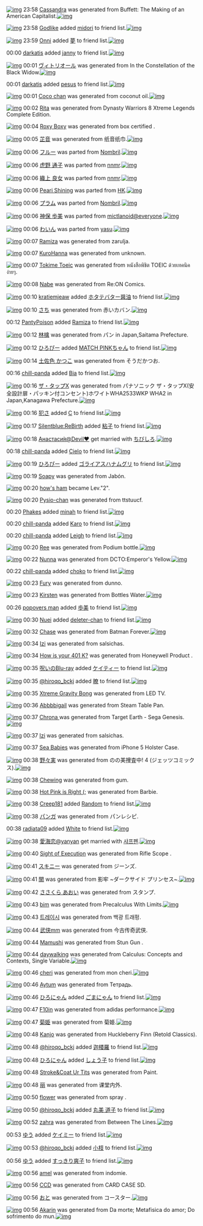 [![img](http://www.deviantsart.com/1h77nno.png)](http://www.barcodekanojo.com/kanojo/2921901/Cassandra) 23:58 [Cassandra](http://www.barcodekanojo.com/kanojo/2921901/Cassandra) was generated from Buffett: The Making of an American Capitalist.[![img](http://www.deviantsart.com/18ffbmn.jpeg)](http://www.barcodekanojo.com/product_images/barcode/5563888/1399561039/50x50xBuffett,P3A,P20The,P20Making,P20of,P20an,P20American,P20Capitalist.jpg,qw=88,ah=88.pagespeed.ic.VvfM8tCSp0.jpg) 

[![img](http://www.deviantsart.com/2bu1fn4.jpeg)](http://www.barcodekanojo.com/user/454414/Godlike) 23:58 [Godlike](http://www.barcodekanojo.com/user/454414/Godlike) added [midori](http://www.barcodekanojo.com/kanojo/2584450/midori) to friend list.[![img](http://www.deviantsart.com/2bdqfcs.png)](http://www.barcodekanojo.com/kanojo/2584450/midori) 

[![img](http://www.deviantsart.com/b16p9g.jpeg)](http://www.barcodekanojo.com/user/452738/Onni) 23:59 [Onni](http://www.barcodekanojo.com/user/452738/Onni) added [夢](http://www.barcodekanojo.com/kanojo/1644043/%E5%A4%A2) to friend list.[![img](http://www.deviantsart.com/2bv2qjt.png)](http://www.barcodekanojo.com/kanojo/1644043/%E5%A4%A2) 

00:00 [darkatis](http://www.barcodekanojo.com/user/454579/darkatis) added [janny](http://www.barcodekanojo.com/kanojo/2156712/janny) to friend list.[![img](http://www.deviantsart.com/2m64bcr.png)](http://www.barcodekanojo.com/kanojo/2156712/janny) 

[![img](http://www.deviantsart.com/2n42u66.png)](http://www.barcodekanojo.com/kanojo/2921902/%E3%83%B4%E3%82%A3%E3%83%88%E3%83%AA%E3%82%AA%E3%83%BC%E3%83%AB) 00:01 [ヴィトリオール](http://www.barcodekanojo.com/kanojo/2921902/%E3%83%B4%E3%82%A3%E3%83%88%E3%83%AA%E3%82%AA%E3%83%BC%E3%83%AB) was generated from In the Constellation of the Black Widow.[![img](http://www.deviantsart.com/herrm9.jpeg)](http://www.barcodekanojo.com/product_images/barcode/5563892/1399561234/50x50xIn,P20the,P20Constellation,P20of,P20the,P20Black,P20Widow.jpg,qw=88,ah=88.pagespeed.ic.zw4eJvyyBq.jpg) 

00:01 [darkatis](http://www.barcodekanojo.com/user/454579/darkatis) added [pesus](http://www.barcodekanojo.com/kanojo/2768761/pesus) to friend list.[![img](http://www.deviantsart.com/3461l86.png)](http://www.barcodekanojo.com/kanojo/2768761/pesus) 

[![img](http://www.deviantsart.com/27ud82b.png)](http://www.barcodekanojo.com/kanojo/2921903/Coco%20chan) 00:01 [Coco chan](http://www.barcodekanojo.com/kanojo/2921903/Coco%20chan) was generated from coconut oil.[![img](http://www.deviantsart.com/26hm1ep.jpeg)](http://www.barcodekanojo.com/product_images/barcode/5563894/1399561258/50x50xcoconut,P20oil.jpg,qw=88,ah=88.pagespeed.ic.dWFDw-f9HE.jpg) 

[![img](http://www.deviantsart.com/1ifmjan.png)](http://www.barcodekanojo.com/kanojo/2921904/Rita) 00:02 [Rita](http://www.barcodekanojo.com/kanojo/2921904/Rita) was generated from Dynasty Warriors 8 Xtreme Legends Complete Edition.

[![img](http://www.deviantsart.com/25jt062.png)](http://www.barcodekanojo.com/kanojo/2921905/Roxy%20Boxy) 00:04 [Roxy Boxy](http://www.barcodekanojo.com/kanojo/2921905/Roxy%20Boxy) was generated from box certified .

[![img](http://www.deviantsart.com/3207gk7.png)](http://www.barcodekanojo.com/kanojo/2921906/%E8%8A%B7%E9%9F%B3) 00:05 [芷音](http://www.barcodekanojo.com/kanojo/2921906/%E8%8A%B7%E9%9F%B3) was generated from 纸音纸巾.[![img](http://www.deviantsart.com/tmd0tl.jpeg)](http://www.barcodekanojo.com/product_images/barcode/5563897/1399561456/50x50x,PE7,PBA,PB8,PE9,P9F,PB3,PE7,PBA,PB8,PE5,PB7,PBE.jpg,qw=88,ah=88.pagespeed.ic.q2J7CRejgz.jpg) 

[![img](http://www.deviantsart.com/6h81od.png)](http://www.barcodekanojo.com/kanojo/336042/%E3%83%95%E3%83%AB%E3%83%BC) 00:06 [フルー](http://www.barcodekanojo.com/kanojo/336042/%E3%83%95%E3%83%AB%E3%83%BC) was parted from [Nombril](http://www.barcodekanojo.com/kanojo/336042/%E3%83%95%E3%83%AB%E3%83%BC).[![img](http://www.deviantsart.com/mruj81.jpeg)](http://www.barcodekanojo.com/user/256964/Nombril) 

[![img](http://www.deviantsart.com/1r2e01d.png)](http://www.barcodekanojo.com/kanojo/2137862/%E8%99%8E%E9%87%8E%20%E9%80%9A%E5%AD%90) 00:06 [虎野 通子](http://www.barcodekanojo.com/kanojo/2137862/%E8%99%8E%E9%87%8E%20%E9%80%9A%E5%AD%90) was parted from [nnmr](http://www.barcodekanojo.com/kanojo/2137862/%E8%99%8E%E9%87%8E%20%E9%80%9A%E5%AD%90).[![img](http://www.deviantsart.com/26goh00.jpeg)](http://www.barcodekanojo.com/user/30450/nnmr) 

[![img](http://www.deviantsart.com/jp0eps.png)](http://www.barcodekanojo.com/kanojo/2333058/%E7%B9%94%E4%B8%8A%20%E8%89%AF%E5%A5%B3) 00:06 [織上 良女](http://www.barcodekanojo.com/kanojo/2333058/%E7%B9%94%E4%B8%8A%20%E8%89%AF%E5%A5%B3) was parted from [nnmr](http://www.barcodekanojo.com/kanojo/2333058/%E7%B9%94%E4%B8%8A%20%E8%89%AF%E5%A5%B3).[![img](http://www.deviantsart.com/26goh00.jpeg)](http://www.barcodekanojo.com/user/30450/nnmr) 

[![img](http://www.deviantsart.com/2l887le.png)](http://www.barcodekanojo.com/kanojo/2830947/Peari%20Shining) 00:06 [Peari Shining](http://www.barcodekanojo.com/kanojo/2830947/Peari%20Shining) was parted from [HK](http://www.barcodekanojo.com/kanojo/2830947/Peari%20Shining).[![img](http://www.deviantsart.com/2ppftf0.jpeg)](http://www.barcodekanojo.com/user/245826/HK) 

[![img](http://www.deviantsart.com/cj9v29.png)](http://www.barcodekanojo.com/kanojo/2845785/%E3%83%97%E3%83%A9%E3%83%A0) 00:06 [プラム](http://www.barcodekanojo.com/kanojo/2845785/%E3%83%97%E3%83%A9%E3%83%A0) was parted from [Nombril](http://www.barcodekanojo.com/kanojo/2845785/%E3%83%97%E3%83%A9%E3%83%A0).[![img](http://www.deviantsart.com/mruj81.jpeg)](http://www.barcodekanojo.com/user/256964/Nombril) 

[![img](http://www.deviantsart.com/ob7c4o.png)](http://www.barcodekanojo.com/kanojo/868545/%E7%A5%9E%E4%BF%9D%20%E6%AD%A9%E7%BE%8E) 00:06 [神保 歩美](http://www.barcodekanojo.com/kanojo/868545/%E7%A5%9E%E4%BF%9D%20%E6%AD%A9%E7%BE%8E) was parted from [mictlanoid@everyone](http://www.barcodekanojo.com/kanojo/868545/%E7%A5%9E%E4%BF%9D%20%E6%AD%A9%E7%BE%8E).[![img](http://www.deviantsart.com/8pqk27.jpeg)](http://www.barcodekanojo.com/user/244943/mictlanoid%40everyone) 

[![img](http://www.deviantsart.com/ectn6i.png)](http://www.barcodekanojo.com/kanojo/2882951/%E3%82%8F%E3%81%84%E3%82%93) 00:06 [わいん](http://www.barcodekanojo.com/kanojo/2882951/%E3%82%8F%E3%81%84%E3%82%93) was parted from [yasu](http://www.barcodekanojo.com/kanojo/2882951/%E3%82%8F%E3%81%84%E3%82%93).[![img](http://www.deviantsart.com/3ug26ip.jpeg)](http://www.barcodekanojo.com/user/270936/yasu) 

[![img](http://www.deviantsart.com/3h4ht68.png)](http://www.barcodekanojo.com/kanojo/2921907/Ramiza) 00:07 [Ramiza](http://www.barcodekanojo.com/kanojo/2921907/Ramiza) was generated from zarulja.

[![img](http://www.deviantsart.com/2m4uepu.png)](http://www.barcodekanojo.com/kanojo/2921908/KuroHanna) 00:07 [KuroHanna](http://www.barcodekanojo.com/kanojo/2921908/KuroHanna) was generated from unknown.

[![img](http://www.deviantsart.com/n6h865.png)](http://www.barcodekanojo.com/kanojo/2921909/Tokime%20Toeic) 00:07 [Tokime Toeic](http://www.barcodekanojo.com/kanojo/2921909/Tokime%20Toeic) was generated from หนังสือพิชิต​ TOEIC​ ด้วยเทคนิคง่ายๆ.

[![img](http://www.deviantsart.com/2c1969k.png)](http://www.barcodekanojo.com/kanojo/2921910/Nabe) 00:08 [Nabe](http://www.barcodekanojo.com/kanojo/2921910/Nabe) was generated from Re:ON Comics.

[![img](http://www.deviantsart.com/2kipivf.jpeg)](http://www.barcodekanojo.com/user/373177/kratiemjeaw) 00:10 [kratiemjeaw](http://www.barcodekanojo.com/user/373177/kratiemjeaw) added [ホタテバター醤油](http://www.barcodekanojo.com/kanojo/2837262/%E3%83%9B%E3%82%BF%E3%83%86%E3%83%90%E3%82%BF%E3%83%BC%E9%86%A4%E6%B2%B9) to friend list.[![img](http://www.deviantsart.com/ruah2t.png)](http://www.barcodekanojo.com/kanojo/2837262/%E3%83%9B%E3%82%BF%E3%83%86%E3%83%90%E3%82%BF%E3%83%BC%E9%86%A4%E6%B2%B9) 

[![img](http://www.deviantsart.com/3lnqf0d.png)](http://www.barcodekanojo.com/kanojo/2921911/%E3%81%95%E3%81%A1) 00:10 [さち](http://www.barcodekanojo.com/kanojo/2921911/%E3%81%95%E3%81%A1) was generated from 赤いカバン.[![img](http://www.deviantsart.com/3vaak2f.jpeg)](http://www.barcodekanojo.com/product_images/barcode/5563903/1399561786/50x50x,PE8,PB5,PA4,PE3,P81,P84,PE3,P82,PAB,PE3,P83,P90,PE3,P83,PB3.jpg,qw=88,ah=88.pagespeed.ic.wClhPicse0.jpg) 

00:12 [PantyPoison](http://www.barcodekanojo.com/user/454436/PantyPoison) added [Ramiza](http://www.barcodekanojo.com/kanojo/2921907/Ramiza) to friend list.[![img](http://www.deviantsart.com/3h4ht68.png)](http://www.barcodekanojo.com/kanojo/2921907/Ramiza) 

[![img](http://www.deviantsart.com/flt7pu.png)](http://www.barcodekanojo.com/kanojo/2921912/%E6%9E%97%E6%AA%8E) 00:12 [林檎](http://www.barcodekanojo.com/kanojo/2921912/%E6%9E%97%E6%AA%8E) was generated from パン in Japan,Saitama Prefecture.

[![img](http://www.deviantsart.com/2hj30i7.jpeg)](http://www.barcodekanojo.com/user/367198/%E3%81%B2%E3%82%8D%E3%81%B4%E3%83%BC) 00:12 [ひろぴー](http://www.barcodekanojo.com/user/367198/%E3%81%B2%E3%82%8D%E3%81%B4%E3%83%BC) added [MATCH PINKちゃん](http://www.barcodekanojo.com/kanojo/2851928/MATCH%20PINK%E3%81%A1%E3%82%83%E3%82%93) to friend list.[![img](http://www.deviantsart.com/3gkrv72.png)](http://www.barcodekanojo.com/kanojo/2851928/MATCH%20PINK%E3%81%A1%E3%82%83%E3%82%93) 

[![img](http://www.deviantsart.com/mlb2h7.png)](http://www.barcodekanojo.com/kanojo/2921913/%E5%9C%9F%E4%BD%90%E8%89%B2%20%E3%81%8B%E3%81%A4%E3%81%93) 00:14 [土佐色 かつこ](http://www.barcodekanojo.com/kanojo/2921913/%E5%9C%9F%E4%BD%90%E8%89%B2%20%E3%81%8B%E3%81%A4%E3%81%93) was generated from そうだかつお.

00:16 [chill-panda](http://www.barcodekanojo.com/user/446735/chill-panda) added [Bia](http://www.barcodekanojo.com/kanojo/2417157/Bia) to friend list.[![img](http://www.deviantsart.com/3i7nog2.png)](http://www.barcodekanojo.com/kanojo/2417157/Bia) 

[![img](http://www.deviantsart.com/uvqe80.png)](http://www.barcodekanojo.com/kanojo/2921914/%E3%82%B6%E3%83%BB%E3%82%BF%E3%83%83%E3%83%97X) 00:16 [ザ・タップX](http://www.barcodekanojo.com/kanojo/2921914/%E3%82%B6%E3%83%BB%E3%82%BF%E3%83%83%E3%83%97X) was generated from パナソニック ザ・タップX(安全設計扉・パッキン付コンセント)ホワイトWHA2533WKP WHA2 in Japan,Kanagawa Prefecture.[![img](http://www.deviantsart.com/2vl7cv3.jpeg)](http://www.barcodekanojo.com/product_images/barcode/5563909/1399562123/50x50x,PE3,P83,P91,PE3,P83,P8A,PE3,P82,PBD,PE3,P83,P8B,PE3,P83,P83,PE3,P82,PAF,P20,PE3,P82,PB6,PE3,P83,PBB,PE3,P82,PBF,PE3,P83,P83,PE3,P83,P97X,P28,PE5,PAE,P89,PE5,P85,PA8,PE8,PA8,PAD,PE8,PA8,P88,PE6,P89,P89,PE3,P83,PBB,PE3,P83,P91,PE3,P83,P83,PE3,P82,PAD,PE3,P83,PB3,PE4,PBB,P98,PE3,P82,PB3,PE3,P83,PB3,PE3,P82,PBB,PE3,P83,PB3,PE3,P83,P88,P29,PE3,P83,P9B,PE3,P83,PAF,PE3,P82,PA4,PE3,P83,P88WHA2533WKP,P20WHA2.jpg,qw=88,ah=88.pagespeed.ic.CDK-7Dhadr.jpg) 

[![img](http://www.deviantsart.com/a6t8lm.jpeg)](http://www.barcodekanojo.com/user/445543/%E7%8A%AF%E3%81%95) 00:16 [犯さ](http://www.barcodekanojo.com/user/445543/%E7%8A%AF%E3%81%95) added [C](http://www.barcodekanojo.com/kanojo/2654625/C) to friend list.[![img](http://www.deviantsart.com/2h6vgdo.png)](http://www.barcodekanojo.com/kanojo/2654625/C) 

[![img](http://www.deviantsart.com/1ts2vkn.jpeg)](http://www.barcodekanojo.com/user/235162/Silentblue%3AReBirth) 00:17 [Silentblue:ReBirth](http://www.barcodekanojo.com/user/235162/Silentblue%3AReBirth) added [粘子](http://www.barcodekanojo.com/kanojo/807792/%E7%B2%98%E5%AD%90) to friend list.[![img](http://www.deviantsart.com/1bv9t8q.png)](http://www.barcodekanojo.com/kanojo/807792/%E7%B2%98%E5%AD%90) 

[![img](http://www.deviantsart.com/1lhl5tk.jpeg)](http://www.barcodekanojo.com/user/272855/%D0%90%D0%BD%D0%B0%D1%81%D1%82%D0%B0%D1%81%D0%B8%CC%81%D1%8F%40Devil%E2%99%A5) 00:18 [Анастаси́я@Devil♥](http://www.barcodekanojo.com/user/272855/%D0%90%D0%BD%D0%B0%D1%81%D1%82%D0%B0%D1%81%D0%B8%CC%81%D1%8F%40Devil%E2%99%A5) get married with [ちびしろ](http://www.barcodekanojo.com/kanojo/478032/%E3%81%A1%E3%81%B3%E3%81%97%E3%82%8D).[![img](http://www.deviantsart.com/13bqof2.png)](http://www.barcodekanojo.com/kanojo/478032/%E3%81%A1%E3%81%B3%E3%81%97%E3%82%8D) 

00:18 [chill-panda](http://www.barcodekanojo.com/user/446735/chill-panda) added [Cielo](http://www.barcodekanojo.com/kanojo/589507/Cielo) to friend list.[![img](http://www.deviantsart.com/vue3ba.png)](http://www.barcodekanojo.com/kanojo/589507/Cielo) 

[![img](http://www.deviantsart.com/2hj30i7.jpeg)](http://www.barcodekanojo.com/user/367198/%E3%81%B2%E3%82%8D%E3%81%B4%E3%83%BC) 00:19 [ひろぴー](http://www.barcodekanojo.com/user/367198/%E3%81%B2%E3%82%8D%E3%81%B4%E3%83%BC) added [ゴライアスハナムグリ](http://www.barcodekanojo.com/kanojo/2821100/%E3%82%B4%E3%83%A9%E3%82%A4%E3%82%A2%E3%82%B9%E3%83%8F%E3%83%8A%E3%83%A0%E3%82%B0%E3%83%AA) to friend list.[![img](http://www.deviantsart.com/188m0ne.png)](http://www.barcodekanojo.com/kanojo/2821100/%E3%82%B4%E3%83%A9%E3%82%A4%E3%82%A2%E3%82%B9%E3%83%8F%E3%83%8A%E3%83%A0%E3%82%B0%E3%83%AA) 

[![img](http://www.deviantsart.com/1rpcd39.png)](http://www.barcodekanojo.com/kanojo/2921915/Soapy) 00:19 [Soapy](http://www.barcodekanojo.com/kanojo/2921915/Soapy) was generated from Jabón.

[![img](http://www.deviantsart.com/3v7ba8.jpeg)](http://www.barcodekanojo.com/user/453556/how%27s%20ham) 00:20 [how's ham](http://www.barcodekanojo.com/user/453556/how%27s%20ham) became Lev."2".

[![img](http://www.deviantsart.com/sigp8d.png)](http://www.barcodekanojo.com/kanojo/2921916/Pysio-chan) 00:20 [Pysio-chan](http://www.barcodekanojo.com/kanojo/2921916/Pysio-chan) was generated from ttstuucf.

00:20 [Phakes](http://www.barcodekanojo.com/user/454690/Phakes) added [minah](http://www.barcodekanojo.com/kanojo/2742159/minah) to friend list.[![img](http://www.deviantsart.com/2rncvfg.png)](http://www.barcodekanojo.com/kanojo/2742159/minah) 

00:20 [chill-panda](http://www.barcodekanojo.com/user/446735/chill-panda) added [Karo](http://www.barcodekanojo.com/kanojo/2910059/Karo) to friend list.[![img](http://www.deviantsart.com/tgj5kd.png)](http://www.barcodekanojo.com/kanojo/2910059/Karo) 

00:20 [chill-panda](http://www.barcodekanojo.com/user/446735/chill-panda) added [Leigh](http://www.barcodekanojo.com/kanojo/2730469/Leigh) to friend list.[![img](http://www.deviantsart.com/2n9n2i.png)](http://www.barcodekanojo.com/kanojo/2730469/Leigh) 

[![img](http://www.deviantsart.com/175l7ih.png)](http://www.barcodekanojo.com/kanojo/2921917/Ree) 00:20 [Ree](http://www.barcodekanojo.com/kanojo/2921917/Ree) was generated from Podium bottle.[![img](http://www.deviantsart.com/2cj9m27.jpeg)](http://www.barcodekanojo.com/product_images/barcode/5563918/1399562457/Podium%20bottle.jpg) 

[![img](http://www.deviantsart.com/1ohrg7j.png)](http://www.barcodekanojo.com/kanojo/2921918/Nunna) 00:22 [Nunna](http://www.barcodekanojo.com/kanojo/2921918/Nunna) was generated from DCTO:Emperor's Yellow.[![img](http://www.deviantsart.com/14u6hfq.jpeg)](http://www.barcodekanojo.com/product_images/barcode/5563919/1399562479/50x50xDCTO,P3AEmperor,P27s,P20Yellow.jpg,qw=88,ah=88.pagespeed.ic.T7FoeoX13j.jpg) 

00:22 [chill-panda](http://www.barcodekanojo.com/user/446735/chill-panda) added [choko](http://www.barcodekanojo.com/kanojo/2778887/choko) to friend list.[![img](http://www.deviantsart.com/1c1vfin.png)](http://www.barcodekanojo.com/kanojo/2778887/choko) 

[![img](http://www.deviantsart.com/21fkddt.png)](http://www.barcodekanojo.com/kanojo/2921919/Fury) 00:23 [Fury](http://www.barcodekanojo.com/kanojo/2921919/Fury) was generated from dunno.

[![img](http://www.deviantsart.com/1tuuavv.png)](http://www.barcodekanojo.com/kanojo/2921920/Kirsten) 00:23 [Kirsten](http://www.barcodekanojo.com/kanojo/2921920/Kirsten) was generated from Bottles Water.[![img](http://www.deviantsart.com/3j99ok4.jpeg)](http://www.barcodekanojo.com/product_images/barcode/5539377/1399562578/50x50xBottles,P20Water.jpg,qw=88,ah=88.pagespeed.ic.3aE1flbSHb.jpg) 

00:26 [popovers man](http://www.barcodekanojo.com/user/454460/popovers%20man) added [歩美](http://www.barcodekanojo.com/kanojo/2805827/%E6%AD%A9%E7%BE%8E) to friend list.[![img](http://www.deviantsart.com/krt28o.png)](http://www.barcodekanojo.com/kanojo/2805827/%E6%AD%A9%E7%BE%8E) 

[![img](http://www.deviantsart.com/2025j3r.jpeg)](http://www.barcodekanojo.com/user/454313/Nuei) 00:30 [Nuei](http://www.barcodekanojo.com/user/454313/Nuei) added [deleter-chan](http://www.barcodekanojo.com/kanojo/2921666/deleter-chan) to friend list.[![img](http://www.deviantsart.com/2igqsrg.png)](http://www.barcodekanojo.com/kanojo/2921666/deleter-chan) 

[![img](http://www.deviantsart.com/3puftcs.png)](http://www.barcodekanojo.com/kanojo/2921921/Chase) 00:32 [Chase](http://www.barcodekanojo.com/kanojo/2921921/Chase) was generated from Batman Forever.[![img](http://www.deviantsart.com/21bhodf.jpeg)](http://www.barcodekanojo.com/product_images/barcode/5563924/1399563103/Batman%20Forever.jpg) 

[![img](http://www.deviantsart.com/1v1mer6.png)](http://www.barcodekanojo.com/kanojo/2921922/Izi) 00:34 [Izi](http://www.barcodekanojo.com/kanojo/2921922/Izi) was generated from salsichas.

[![img](http://www.deviantsart.com/16e0cu2.png)](http://www.barcodekanojo.com/kanojo/2921923/How%20is%20your%20401%20K%3F) 00:34 [How is your 401 K?](http://www.barcodekanojo.com/kanojo/2921923/How%20is%20your%20401%20K%3F) was generated from Honeywell Product .

[![img](http://www.deviantsart.com/p8avmd.jpeg)](http://www.barcodekanojo.com/user/243256/%E5%91%AA%E3%81%84%E3%81%AEBlu-ray) 00:35 [呪いのBlu-ray](http://www.barcodekanojo.com/user/243256/%E5%91%AA%E3%81%84%E3%81%AEBlu-ray) added [ケイティー](http://www.barcodekanojo.com/kanojo/2726814/%E3%82%B1%E3%82%A4%E3%83%86%E3%82%A3%E3%83%BC) to friend list.[![img](http://www.deviantsart.com/91lmc3.png)](http://www.barcodekanojo.com/kanojo/2726814/%E3%82%B1%E3%82%A4%E3%83%86%E3%82%A3%E3%83%BC) 

[![img](http://www.deviantsart.com/14h9ogk.jpeg)](http://www.barcodekanojo.com/user/14376/%40hiroqo_bckj) 00:35 [@hiroqo_bckj](http://www.barcodekanojo.com/user/14376/%40hiroqo_bckj) added [暸](http://www.barcodekanojo.com/kanojo/306314/%E6%9A%B8) to friend list.[![img](http://www.deviantsart.com/1ihk6je.png)](http://www.barcodekanojo.com/kanojo/306314/%E6%9A%B8) 

[![img](http://www.deviantsart.com/8qn0j6.png)](http://www.barcodekanojo.com/kanojo/2921924/Xtreme%20Gravity%20Bong) 00:35 [Xtreme Gravity Bong](http://www.barcodekanojo.com/kanojo/2921924/Xtreme%20Gravity%20Bong) was generated from LED TV.

[![img](http://www.deviantsart.com/2883og3.png)](http://www.barcodekanojo.com/kanojo/2921925/Abbbbigail) 00:36 [Abbbbigail](http://www.barcodekanojo.com/kanojo/2921925/Abbbbigail) was generated from Steam Table Pan.

[![img](http://www.deviantsart.com/3hc4io9.png)](http://www.barcodekanojo.com/kanojo/2921926/Chrona%20) 00:37 [Chrona ](http://www.barcodekanojo.com/kanojo/2921926/Chrona%20) was generated from Target Earth - Sega Genesis.[![img](http://www.deviantsart.com/8b688c.jpeg)](http://www.barcodekanojo.com/product_images/barcode/5563931/1399563384/50x50xTarget,P20Earth,P20-,P20Sega,P20Genesis.jpg,qw=88,ah=88.pagespeed.ic.HK86uavM8E.jpg) 

[![img](http://www.deviantsart.com/2avti4r.png)](http://www.barcodekanojo.com/kanojo/2921927/Izi) 00:37 [Izi](http://www.barcodekanojo.com/kanojo/2921927/Izi) was generated from salsichas.

[![img](http://www.deviantsart.com/2jiva5p.png)](http://www.barcodekanojo.com/kanojo/2921928/Sea%20Babies) 00:37 [Sea Babies](http://www.barcodekanojo.com/kanojo/2921928/Sea%20Babies) was generated from iPhone 5 Holster Case.

[![img](http://www.deviantsart.com/1kvil99.png)](http://www.barcodekanojo.com/kanojo/2921929/%E9%87%8E%E3%80%85%E5%AE%9F) 00:38 [野々実](http://www.barcodekanojo.com/kanojo/2921929/%E9%87%8E%E3%80%85%E5%AE%9F) was generated from のの美捜査中! 4 (ジェッツコミックス).[![img](http://www.deviantsart.com/363ftv.jpeg)](http://www.barcodekanojo.com/product_images/barcode/5563934/1399563428/%E3%81%AE%E3%81%AE%E7%BE%8E%E6%8D%9C%E6%9F%BB%E4%B8%AD%21%204%20%28%E3%82%B8%E3%82%A7%E3%83%83%E3%83%84%E3%82%B3%E3%83%9F%E3%83%83%E3%82%AF%E3%82%B9%29.jpg) 

[![img](http://www.deviantsart.com/9bqf3b.png)](http://www.barcodekanojo.com/kanojo/2921930/Chewing) 00:38 [Chewing](http://www.barcodekanojo.com/kanojo/2921930/Chewing) was generated from gum.

[![img](http://www.deviantsart.com/3nfma5q.png)](http://www.barcodekanojo.com/kanojo/2921931/Hot%20Pink%20is%20Right%20%28%3B) 00:38 [Hot Pink is Right (;](http://www.barcodekanojo.com/kanojo/2921931/Hot%20Pink%20is%20Right%20%28%3B) was generated from Barbie.

[![img](http://www.deviantsart.com/331ge8l.jpeg)](http://www.barcodekanojo.com/user/454692/Creep181) 00:38 [Creep181](http://www.barcodekanojo.com/user/454692/Creep181) added [Random](http://www.barcodekanojo.com/kanojo/2584767/Random) to friend list.[![img](http://www.deviantsart.com/2d7gjag.png)](http://www.barcodekanojo.com/kanojo/2584767/Random) 

[![img](http://www.deviantsart.com/ra2bn0.png)](http://www.barcodekanojo.com/kanojo/2921932/%E3%83%91%E3%83%B3%E3%82%AC) 00:38 [パンガ](http://www.barcodekanojo.com/kanojo/2921932/%E3%83%91%E3%83%B3%E3%82%AC) was generated from パンレシピ.

00:38 [radiata09](http://www.barcodekanojo.com/user/454693/radiata09) added [White](http://www.barcodekanojo.com/kanojo/1806215/White) to friend list.[![img](http://www.deviantsart.com/6hvun2.png)](http://www.barcodekanojo.com/kanojo/1806215/White) 

[![img](http://www.deviantsart.com/5sphoj.jpeg)](http://www.barcodekanojo.com/user/400871/%E6%84%9B%E6%B5%B7%E6%81%8B%40yanyan) 00:38 [愛海恋@yanyan](http://www.barcodekanojo.com/user/400871/%E6%84%9B%E6%B5%B7%E6%81%8B%40yanyan) get married with [샤프펜](http://www.barcodekanojo.com/kanojo/2572155/%EC%83%A4%ED%94%84%ED%8E%9C).[![img](http://www.deviantsart.com/3ttsaeg.png)](http://www.barcodekanojo.com/kanojo/2572155/%EC%83%A4%ED%94%84%ED%8E%9C) 

[![img](http://www.deviantsart.com/8bu641.png)](http://www.barcodekanojo.com/kanojo/2921933/Sight%20of%20Execution) 00:40 [Sight of Execution](http://www.barcodekanojo.com/kanojo/2921933/Sight%20of%20Execution) was generated from Rifle Scope .

[![img](http://www.deviantsart.com/1s5qv99.png)](http://www.barcodekanojo.com/kanojo/2921934/%E3%82%B9%E3%82%AD%E3%83%8B%E3%83%BC) 00:41 [スキニー](http://www.barcodekanojo.com/kanojo/2921934/%E3%82%B9%E3%82%AD%E3%83%8B%E3%83%BC) was generated from ジーンズ.

[![img](http://www.deviantsart.com/j4de54.png)](http://www.barcodekanojo.com/kanojo/2921935/%E9%97%87) 00:41 [闇](http://www.barcodekanojo.com/kanojo/2921935/%E9%97%87) was generated from 影牢 ~ダークサイド プリンセス~.[![img](http://www.deviantsart.com/3r7nd5p.jpeg)](http://www.barcodekanojo.com/product_images/barcode/5563942/1399563628/50x50x,PE5,PBD,PB1,PE7,P89,PA2,P20,7E,PE3,P83,P80,PE3,P83,PBC,PE3,P82,PAF,PE3,P82,PB5,PE3,P82,PA4,PE3,P83,P89,P20,PE3,P83,P97,PE3,P83,PAA,PE3,P83,PB3,PE3,P82,PBB,PE3,P82,PB9,7E.jpg,qw=88,ah=88.pagespeed.ic.eGV1hY5u20.jpg) 

[![img](http://www.deviantsart.com/2d90f6l.png)](http://www.barcodekanojo.com/kanojo/2921936/%E3%81%95%E3%81%95%E3%81%8F%E3%82%89%20%E3%81%82%E3%81%8A%E3%81%84) 00:42 [ささくら あおい](http://www.barcodekanojo.com/kanojo/2921936/%E3%81%95%E3%81%95%E3%81%8F%E3%82%89%20%E3%81%82%E3%81%8A%E3%81%84) was generated from スタンプ.

[![img](http://www.deviantsart.com/7s76es.png)](http://www.barcodekanojo.com/kanojo/2921937/bim) 00:43 [bim](http://www.barcodekanojo.com/kanojo/2921937/bim) was generated from Precalculus With Limits.[![img](http://www.deviantsart.com/3ioo470.jpeg)](http://www.barcodekanojo.com/product_images/barcode/5563944/1399563748/50x50xPrecalculus,P20With,P20Limits.jpg,qw=88,ah=88.pagespeed.ic.bV2I5EOOrC.jpg) 

[![img](http://www.deviantsart.com/34gb9fd.png)](http://www.barcodekanojo.com/kanojo/2921938/%ED%8A%B8%EB%A0%88%EC%9D%B4%EC%8B%9C) 00:43 [트레이시](http://www.barcodekanojo.com/kanojo/2921938/%ED%8A%B8%EB%A0%88%EC%9D%B4%EC%8B%9C) was generated from 백광 트래펑.

[![img](http://www.deviantsart.com/3h6f5tr.png)](http://www.barcodekanojo.com/kanojo/2921939/%E6%AD%A6%E4%BE%A0mm) 00:44 [武侠mm](http://www.barcodekanojo.com/kanojo/2921939/%E6%AD%A6%E4%BE%A0mm) was generated from 今古传奇武侠.

[![img](http://www.deviantsart.com/ov7ptd.png)](http://www.barcodekanojo.com/kanojo/2921940/Mamushi) 00:44 [Mamushi](http://www.barcodekanojo.com/kanojo/2921940/Mamushi) was generated from  Stun Gun .

[![img](http://www.deviantsart.com/3g2gdvq.png)](http://www.barcodekanojo.com/kanojo/2921941/daywalking) 00:44 [daywalking](http://www.barcodekanojo.com/kanojo/2921941/daywalking) was generated from Calculus: Concepts and Contexts, Single Variable.[![img](http://www.deviantsart.com/16ea8e0.jpeg)](http://www.barcodekanojo.com/product_images/barcode/5563948/1399563862/Calculus%3A%20Concepts%20and%20Contexts%2C%20Single%20Variable.jpg) 

[![img](http://www.deviantsart.com/r3rauj.png)](http://www.barcodekanojo.com/kanojo/2921942/cheri) 00:46 [cheri](http://www.barcodekanojo.com/kanojo/2921942/cheri) was generated from mon cheri.[![img](http://www.deviantsart.com/3n24t6c.jpeg)](http://www.barcodekanojo.com/product_images/barcode/5563949/1399563911/mon%20cheri.jpg) 

[![img](http://www.deviantsart.com/gg55ls.png)](http://www.barcodekanojo.com/kanojo/2921943/Aytum) 00:46 [Aytum](http://www.barcodekanojo.com/kanojo/2921943/Aytum) was generated from Тетрадь.

[![img](http://www.deviantsart.com/2noa3a9.jpeg)](http://www.barcodekanojo.com/user/4913/%E3%81%B2%E3%82%8D%E3%81%AB%E3%82%83%E3%82%93) 00:46 [ひろにゃん](http://www.barcodekanojo.com/user/4913/%E3%81%B2%E3%82%8D%E3%81%AB%E3%82%83%E3%82%93) added [ごまにゃん](http://www.barcodekanojo.com/kanojo/2573601/%E3%81%94%E3%81%BE%E3%81%AB%E3%82%83%E3%82%93) to friend list.[![img](http://www.deviantsart.com/37mhn5c.png)](http://www.barcodekanojo.com/kanojo/2573601/%E3%81%94%E3%81%BE%E3%81%AB%E3%82%83%E3%82%93) 

[![img](http://www.deviantsart.com/347dbun.png)](http://www.barcodekanojo.com/kanojo/2921944/F10in) 00:47 [F10in](http://www.barcodekanojo.com/kanojo/2921944/F10in) was generated from adidas performance.[![img](http://www.deviantsart.com/3j2pjj5.jpeg)](http://www.barcodekanojo.com/product_images/barcode/5563951/1399563976/adidas%20performance.jpg) 

[![img](http://www.deviantsart.com/1fm9e37.png)](http://www.barcodekanojo.com/kanojo/2921945/%E8%8F%8A%E5%A7%AB) 00:47 [菊姫](http://www.barcodekanojo.com/kanojo/2921945/%E8%8F%8A%E5%A7%AB) was generated from 菊姫.[![img](http://www.deviantsart.com/292lv9l.jpeg)](http://www.barcodekanojo.com/product_images/barcode/3164006/1317315501/%E8%8F%8A%E5%A7%AB.jpg) 

[![img](http://www.deviantsart.com/29uvpps.png)](http://www.barcodekanojo.com/kanojo/2921946/Kanjo) 00:48 [Kanjo](http://www.barcodekanojo.com/kanojo/2921946/Kanjo) was generated from Huckleberry Finn (Retold Classics).

[![img](http://www.deviantsart.com/14h9ogk.jpeg)](http://www.barcodekanojo.com/user/14376/%40hiroqo_bckj) 00:48 [@hiroqo_bckj](http://www.barcodekanojo.com/user/14376/%40hiroqo_bckj) added [迦楼羅](http://www.barcodekanojo.com/kanojo/2123792/%E8%BF%A6%E6%A5%BC%E7%BE%85) to friend list.[![img](http://www.deviantsart.com/178ci67.png)](http://www.barcodekanojo.com/kanojo/2123792/%E8%BF%A6%E6%A5%BC%E7%BE%85) 

[![img](http://www.deviantsart.com/2noa3a9.jpeg)](http://www.barcodekanojo.com/user/4913/%E3%81%B2%E3%82%8D%E3%81%AB%E3%82%83%E3%82%93) 00:48 [ひろにゃん](http://www.barcodekanojo.com/user/4913/%E3%81%B2%E3%82%8D%E3%81%AB%E3%82%83%E3%82%93) added [しょう子](http://www.barcodekanojo.com/kanojo/2377341/%E3%81%97%E3%82%87%E3%81%86%E5%AD%90) to friend list.[![img](http://www.deviantsart.com/14lloah.png)](http://www.barcodekanojo.com/kanojo/2377341/%E3%81%97%E3%82%87%E3%81%86%E5%AD%90) 

[![img](http://www.deviantsart.com/3h3aq51.png)](http://www.barcodekanojo.com/kanojo/2921947/Stroke%26Coat%20Ur%20Tits) 00:48 [Stroke&amp;Coat Ur Tits](http://www.barcodekanojo.com/kanojo/2921947/Stroke%26Coat%20Ur%20Tits) was generated from Paint.

[![img](http://www.deviantsart.com/37f395q.png)](http://www.barcodekanojo.com/kanojo/2921948/%E4%B8%BD) 00:48 [丽](http://www.barcodekanojo.com/kanojo/2921948/%E4%B8%BD) was generated from 课堂内外.

[![img](http://www.deviantsart.com/3psiduv.png)](http://www.barcodekanojo.com/kanojo/2921949/flower) 00:50 [flower](http://www.barcodekanojo.com/kanojo/2921949/flower) was generated from spray .

[![img](http://www.deviantsart.com/14h9ogk.jpeg)](http://www.barcodekanojo.com/user/14376/%40hiroqo_bckj) 00:50 [@hiroqo_bckj](http://www.barcodekanojo.com/user/14376/%40hiroqo_bckj) added [丸美 道子](http://www.barcodekanojo.com/kanojo/18913/%E4%B8%B8%E7%BE%8E%20%E9%81%93%E5%AD%90) to friend list.[![img](http://www.deviantsart.com/3ci6alc.png)](http://www.barcodekanojo.com/kanojo/18913/%E4%B8%B8%E7%BE%8E%20%E9%81%93%E5%AD%90) 

[![img](http://www.deviantsart.com/3air4hd.png)](http://www.barcodekanojo.com/kanojo/2921950/zahra) 00:52 [zahra](http://www.barcodekanojo.com/kanojo/2921950/zahra) was generated from Between The Lines.[![img](http://www.deviantsart.com/2a3bi3f.jpeg)](http://www.barcodekanojo.com/product_images/barcode/5563957/1399564284/50x50xBetween,P20The,P20Lines.jpg,qw=88,ah=88.pagespeed.ic.J9lx_5jXdK.jpg) 

00:53 [ゆう](http://www.barcodekanojo.com/user/454697/%E3%82%86%E3%81%86) added [ケイミー](http://www.barcodekanojo.com/kanojo/2580083/%E3%82%B1%E3%82%A4%E3%83%9F%E3%83%BC) to friend list.[![img](http://www.deviantsart.com/1sfou1i.png)](http://www.barcodekanojo.com/kanojo/2580083/%E3%82%B1%E3%82%A4%E3%83%9F%E3%83%BC) 

[![img](http://www.deviantsart.com/14h9ogk.jpeg)](http://www.barcodekanojo.com/user/14376/%40hiroqo_bckj) 00:53 [@hiroqo_bckj](http://www.barcodekanojo.com/user/14376/%40hiroqo_bckj) added [小枝](http://www.barcodekanojo.com/kanojo/2699168/%E5%B0%8F%E6%9E%9D) to friend list.[![img](http://www.deviantsart.com/backvm.png)](http://www.barcodekanojo.com/kanojo/2699168/%E5%B0%8F%E6%9E%9D) 

00:56 [ゆう](http://www.barcodekanojo.com/user/454697/%E3%82%86%E3%81%86) added [すっきり爽子](http://www.barcodekanojo.com/kanojo/2320578/%E3%81%99%E3%81%A3%E3%81%8D%E3%82%8A%E7%88%BD%E5%AD%90) to friend list.[![img](http://www.deviantsart.com/3t9ujn1.png)](http://www.barcodekanojo.com/kanojo/2320578/%E3%81%99%E3%81%A3%E3%81%8D%E3%82%8A%E7%88%BD%E5%AD%90) 

[![img](http://www.deviantsart.com/6guiln.png)](http://www.barcodekanojo.com/kanojo/2921951/amel) 00:56 [amel](http://www.barcodekanojo.com/kanojo/2921951/amel) was generated from indomie.

[![img](http://www.deviantsart.com/13182us.png)](http://www.barcodekanojo.com/kanojo/2921952/CCD) 00:56 [CCD](http://www.barcodekanojo.com/kanojo/2921952/CCD) was generated from CARD CASE SD.

[![img](http://www.deviantsart.com/20k8v9.png)](http://www.barcodekanojo.com/kanojo/2921953/%E3%81%8A%E3%81%A8) 00:56 [おと](http://www.barcodekanojo.com/kanojo/2921953/%E3%81%8A%E3%81%A8) was generated from コースター.[![img](http://www.deviantsart.com/2jorgk2.jpeg)](http://www.barcodekanojo.com/product_images/barcode/5563963/1399564576/%E3%82%B3%E3%83%BC%E3%82%B9%E3%82%BF%E3%83%BC.jpg) 

[![img](http://www.deviantsart.com/2nusb8t.png)](http://www.barcodekanojo.com/kanojo/2921954/Akarin) 00:56 [Akarin](http://www.barcodekanojo.com/kanojo/2921954/Akarin) was generated from Da morte; Metafisica do amor; Do sofrimento do mun.[![img](http://www.deviantsart.com/146p44e.jpeg)](http://www.barcodekanojo.com/product_images/barcode/5563964/1399564580/Da%20morte%3B%20Metafisica%20do%20amor%3B%20Do%20sofrimento%20do%20mun.jpg) 

